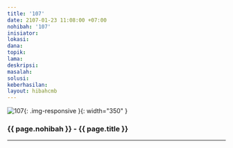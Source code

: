 ```yaml
---
title: '107'
date: 2107-01-23 11:08:00 +07:00
nohibah: '107'
inisiator: 
lokasi: 
dana: 
topik: 
lama: 
deskripsi: 
masalah: 
solusi: 
keberhasilan: 
layout: hibahcmb
---
```


![107](/static/img/hibahcmb/107.png){: .img-responsive }{: width="350" }

### {{ page.nohibah }} - {{ page.title }}

---
